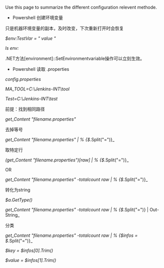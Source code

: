 Use this page to summarize the different configuration relevent methode.
* Powershell 创建环境变量 

只是机器环境变量的副本，及时改变，下次重新打开时会恢复

_$env:TestVar = " value "_

_ls env:_

.NET方法[environment]::SetEnvironmentvariable操作可以立刻生效。

* Powershell 读取 .properties 

_config.properties_

_MA_TOOL=C:\Jenkins-INT\tool_

_Test=C:\Jenkins-INT\test_

前提：找到相同路径

_get_Content "filename.properties"_

去掉等号

_get_Content "filename.properties" | % {$_.Split("=")}_

取特定行

_(get_Content "filename.properties")[raw] | % {$_.Split("=")}_

OR

_get_Content "filename.properties" -totalcount raw | % {$_.Split("=")}_

转化为string

_$a.GetType()_

_get_Content "filename.properties" -totalcount raw | % {$_.Split("=")} | Out-String_ 

分类

_get_Content "filename.properties" -totalcount raw | % {$infos = $_.Split("=")}_

_$key = $infos[0].Trim()_

_$value = $infos[1].Trim()_
